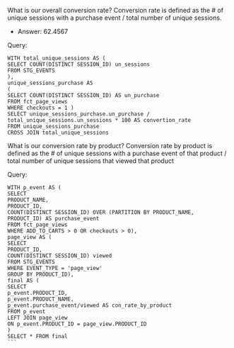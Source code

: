 What is our overall conversion rate?
Conversion rate is defined as the # of unique sessions with a purchase event / total number of unique sessions.

* Answer: 62.4567

Query: 
```
WITH total_unique_sessions AS (
SELECT COUNT(DISTINCT SESSION_ID) un_sessions
FROM STG_EVENTS
),
unique_sessions_purchase AS
(
SELECT COUNT(DISTINCT SESSION_ID) AS un_purchase
FROM fct_page_views
WHERE checkouts = 1 )
SELECT unique_sessions_purchase.un_purchase / total_unique_sessions.un_sessions * 100 AS convertion_rate 
FROM unique_sessions_purchase
CROSS JOIN total_unique_sessions
```

What is our conversion rate by product?
Conversion rate by product is defined as the # of unique sessions with a purchase event of that product / total number of unique sessions that viewed that product

Query: 
````
WITH p_event AS (
SELECT 
PRODUCT_NAME,
PRODUCT_ID,
COUNT(DISTINCT SESSION_ID) OVER (PARTITION BY PRODUCT_NAME, PRODUCT_ID) AS purchase_event
FROM fct_page_views
WHERE ADD_TO_CARTS > 0 OR checkouts > 0),
page_view AS (
SELECT
PRODUCT_ID,
COUNT(DISTINCT SESSION_ID) viewed
FROM STG_EVENTS
WHERE EVENT_TYPE = 'page_view'
GROUP BY PRODUCT_ID), 
final AS (
SELECT 
p_event.PRODUCT_ID,
p_event.PRODUCT_NAME,
p_event.purchase_event/viewed AS con_rate_by_product
FROM p_event
LEFT JOIN page_view
ON p_event.PRODUCT_ID = page_view.PRODUCT_ID
)
SELECT * FROM final 
```